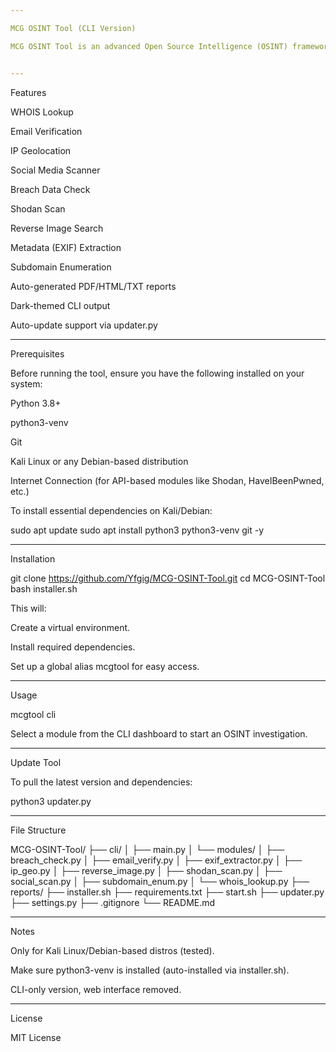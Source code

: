 ```yaml
---

MCG OSINT Tool (CLI Version)

MCG OSINT Tool is an advanced Open Source Intelligence (OSINT) framework designed for investigators, security professionals, and researchers. This tool provides powerful modules to collect intelligence on emails, IPs, domains, and social media through an easy-to-use CLI interface.


---
```


Features

WHOIS Lookup

Email Verification

IP Geolocation

Social Media Scanner

Breach Data Check

Shodan Scan

Reverse Image Search

Metadata (EXIF) Extraction

Subdomain Enumeration

Auto-generated PDF/HTML/TXT reports

Dark-themed CLI output

Auto-update support via updater.py



---

Prerequisites

Before running the tool, ensure you have the following installed on your system:

Python 3.8+

python3-venv

Git

Kali Linux or any Debian-based distribution

Internet Connection (for API-based modules like Shodan, HaveIBeenPwned, etc.)


To install essential dependencies on Kali/Debian:

sudo apt update
sudo apt install python3 python3-venv git -y


---

Installation

git clone https://github.com/Yfgig/MCG-OSINT-Tool.git
cd MCG-OSINT-Tool
bash installer.sh

This will:

Create a virtual environment.

Install required dependencies.

Set up a global alias mcgtool for easy access.



---

Usage

mcgtool cli

Select a module from the CLI dashboard to start an OSINT investigation.


---

Update Tool

To pull the latest version and dependencies:

python3 updater.py


---

File Structure

MCG-OSINT-Tool/
├── cli/
│   ├── main.py
│   └── modules/
│       ├── breach_check.py
│       ├── email_verify.py
│       ├── exif_extractor.py
│       ├── ip_geo.py
│       ├── reverse_image.py
│       ├── shodan_scan.py
│       ├── social_scan.py
│       ├── subdomain_enum.py
│       └── whois_lookup.py
├── reports/
├── installer.sh
├── requirements.txt
├── start.sh
├── updater.py
├── settings.py
├── .gitignore
└── README.md


---

Notes

Only for Kali Linux/Debian-based distros (tested).

Make sure python3-venv is installed (auto-installed via installer.sh).

CLI-only version, web interface removed.



---

License

MIT License


